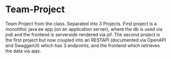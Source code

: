 # Team-Project
Team Project from the class. Separated into 3 Projects.
First project is a monolithic java ee app (on an application server), where the db is used via jndi and the frontend is serverside rendered via jsf.
The second project is the first project but now coupled into an RESTAPI (documented via OpenAPI and SwaggerUI) which has 3 endpoints, and the frontend which retrieves the data via ajax.
